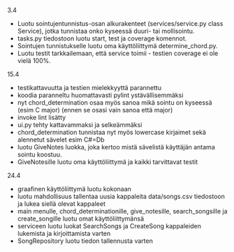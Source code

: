 3.4
- Luotu sointujentunnistus-osan alkurakenteet (services/service.py class Service), jotka tunnistaa onko kyseessä duuri- tai mollisointu.
- tasks.py tiedostoon luotu start, test ja coverage komennot.
- Sointujen tunnistukselle luotu oma käyttöliittymä determine_chord.py.
- Luotu testit tarkkailemaan, että service toimii - testien coverage ei ole vielä 100%.

15.4
- testikattavuutta ja testien mielekkyyttä parannettu
- koodia paranneltu huomattavasti pylint ystävällisemmäksi
- nyt chord_determination osaa myös sanoa mikä sointu on kyseessä (esim C major) (ennen se osasi vain sanoa että major)
- invoke lint lisätty
- ui.py tehty kattavammaksi ja selkeämmäksi
- chord_determination tunnistaa nyt myös lowercase kirjaimet sekä alennetut sävelet esim C#=Db
- luotu GiveNotes luokka, joka kertoo mistä sävelistä käyttäjän antama sointu koostuu.
- GiveNotesille luotu oma käyttöliittymä ja kaikki tarvittavat testit

24.4
- graafinen käyttöliittymä luotu kokonaan
- luotu mahdollisuus tallentaa uusia kappaleita data/songs.csv tiedostoon ja lukea siellä olevat kappaleet
- main menulle, chord_determinationille, give_notesille, search_songsille ja create_songille luotu omat käyttöliittymänsä
- serviceen luotu luokat SearchSongs ja CreateSong kappaleiden lukemista ja kirjoittamista varten
- SongRepository luotu tiedon tallennusta varten
